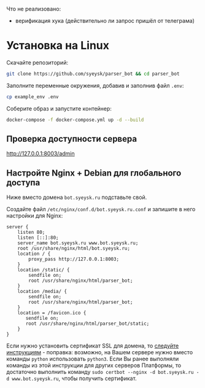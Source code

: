 Что не реализовано:
- верификация хука (действительно ли запрос пришёл от телеграма)

# Установка на Linux

Скачайте репозиторий:

```sh
git clone https://github.com/syeysk/parser_bot && cd parser_bot
```

Заполните переменные окружения, добавив и заполнив файл `.env`:
```sh
cp example_env .env
```

Соберите образ и запустите контейнер:

```sh
docker-compose -f docker-compose.yml up -d --build
```

## Проверка доступности сервера

<http://127.0.0.1:8003/admin>

## Настройте Nginx + Debian для глобального доступа

Ниже вместо домена `bot.syeysk.ru` подставьте свой.

Создайте файл `/etc/nginx/conf.d/bot.syeysk.ru.conf` и запишите в него настройки для Nginx:

```
server {
    listen 80;
    listen [::]:80;
    server_name bot.syeysk.ru www.bot.syeysk.ru;
    root /usr/share/nginx/html/bot.syeysk.ru;
    location / {
        proxy_pass http://127.0.0.1:8003;
    }
    location /static/ {
        sendfile on;
        root /usr/share/nginx/html/parser_bot;
    }
    location /media/ {
        sendfile on;
        root /usr/share/nginx/html/parser_bot;
    }
    location = /favicon.ico {
       sendfile on;
       root /usr/share/nginx/html/parser_bot/static;
    }
}
```

Если нужно установить сертификат SSL для домена, то [следуйте инструкциям](https://www.nginx.com/blog/using-free-ssltls-certificates-from-lets-encrypt-with-nginx/) - поправка: возможно, на Вашем сервере нужно вместо команды `python` использовать `python3`.
Если Вы ранее выполняли команды из этой инструкции для других серверов Платформы, то достаточно выполнить команду `sudo certbot --nginx -d bot.syeysk.ru -d www.bot.syeysk.ru`, чтобы получить сертификат.
